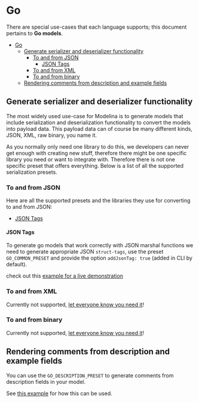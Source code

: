 # Go
There are special use-cases that each language supports; this document pertains to **Go models**.

<!-- toc is generated with GitHub Actions do not remove toc markers -->
<!-- toc -->

- [Go](#go)
  - [Generate serializer and deserializer functionality](#generate-serializer-and-deserializer-functionality)
    - [To and from JSON](#to-and-from-json)
      - [JSON Tags](#json-tags)
    - [To and from XML](#to-and-from-xml)
    - [To and from binary](#to-and-from-binary)
  - [Rendering comments from description and example fields](#rendering-comments-from-description-and-example-fields)

<!-- tocstop -->

## Generate serializer and deserializer functionality

The most widely used use-case for Modelina is to generate models that include serialization and deserialization functionality to convert the models into payload data. This payload data can of course be many different kinds, JSON, XML, raw binary, you name it.

As you normally only need one library to do this, we developers can never get enough with creating new stuff, therefore there might be one specific library you need or want to integrate with. Therefore there is not one specific preset that offers everything. Below is a list of all the supported serialization presets. 

### To and from JSON
Here are all the supported presets and the libraries they use for converting to and from JSON:

- [JSON Tags](#json-tags)

#### JSON Tags

To generate go models that work correctly with JSON marshal functions we need to generate appropriate JSON `struct-tags`, use the preset `GO_COMMON_PRESET` and provide the option `addJsonTag: true` (added in CLI by default).

check out this [example for a live demonstration](../../examples/go-json-tags/)

### To and from XML
Currently not supported, [let everyone know you need it](https://github.com/asyncapi/modelina/issues/new?assignees=&labels=enhancement&template=enhancement.md)!

### To and from binary
Currently not supported, [let everyone know you need it](https://github.com/asyncapi/modelina/issues/new?assignees=&labels=enhancement&template=enhancement.md)!

## Rendering comments from description and example fields

You can use the `GO_DESCRIPTION_PRESET` to generate comments from description fields in your model.

See [this example](../../examples/generate-go-asyncapi-comments) for how this can be used.
